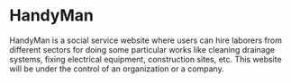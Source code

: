 # HandyMan
HandyMan is a social service website where users can hire laborers from different sectors for doing some particular works like cleaning drainage systems, fixing electrical equipment, construction sites, etc. This website will be under the control of an organization or a company. 
